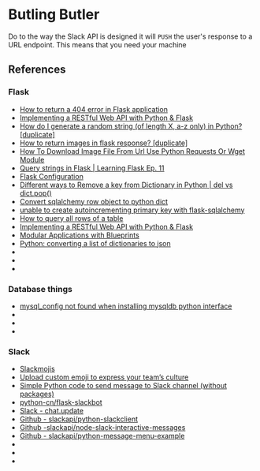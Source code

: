 # Butling Butler

Do to the way the Slack API is designed it will `PUSH` the user's response to a URL endpoint. This means that you need your machine 

## References
### Flask
* [How to return a 404 error in Flask application](https://code-maven.com/flask-return-404)
* [Implementing a RESTful Web API with Python & Flask](http://blog.luisrei.com/articles/flaskrest.html)
* [How do I generate a random string (of length X, a-z only) in Python? [duplicate]](https://stackoverflow.com/questions/1957273/how-do-i-generate-a-random-string-of-length-x-a-z-only-in-python)
* [How to return images in flask response? [duplicate]](https://stackoverflow.com/questions/8637153/how-to-return-images-in-flask-response)
* [How To Download Image File From Url Use Python Requests Or Wget Module](https://www.dev2qa.com/how-to-download-image-file-from-url-use-python-requests-or-wget-module/)
* [Query strings in Flask | Learning Flask Ep. 11](https://pythonise.com/series/learning-flask/flask-query-strings)
* [Flask Configuration](https://exploreflask.com/en/latest/configuration.html)
* [Different ways to Remove a key from Dictionary in Python | del vs dict.pop()](https://thispointer.com/different-ways-to-remove-a-key-from-dictionary-in-python/)
* [Convert sqlalchemy row object to python dict](https://stackoverflow.com/questions/1958219/convert-sqlalchemy-row-object-to-python-dict)
* [unable to create autoincrementing primary key with flask-sqlalchemy](https://stackoverflow.com/questions/20848300/unable-to-create-autoincrementing-primary-key-with-flask-sqlalchemy)
* [How to query all rows of a table](https://stackoverflow.com/questions/51612876/how-to-query-all-rows-of-a-table/51612954)
* [Implementing a RESTful Web API with Python & Flask](http://blog.luisrei.com/articles/flaskrest.html)
* [Modular Applications with Blueprints](https://flask.palletsprojects.com/en/1.1.x/blueprints/)
* [Python: converting a list of dictionaries to json](https://stackoverflow.com/questions/21525328/python-converting-a-list-of-dictionaries-to-json)
* []()
* []()
* []()

### Database things
* [mysql_config not found when installing mysqldb python interface](https://stackoverflow.com/questions/7475223/mysql-config-not-found-when-installing-mysqldb-python-interface)
* []()
* []()
* []()

### Slack
* [Slackmojis](https://slackmojis.com/categories/7-party-parrot-emojis)
* [Upload custom emoji to express your team’s culture](https://slack.com/slack-tips/upload-custom-slack-emoji-to-express-your-unique-office-culture)
* [Simple Python code to send message to Slack channel (without packages)](https://keestalkstech.com/2019/10/simple-python-code-to-send-message-to-slack-channel-without-packages/)
* [python-cn/flask-slackbot](https://github.com/python-cn/flask-slackbot/blob/master/flask_slackbot/base.py)
* [Slack - chat.update](https://api.slack.com/methods/chat.update#arg_attachments)
* [Github - slackapi/python-slackclient](https://github.com/slackapi/python-slackclient)
* [Github -slackapi/node-slack-interactive-messages](https://github.com/slackapi/node-slack-interactive-messages/tree/master/examples/express-all-interactions)
* [Github - slackapi/python-message-menu-example](https://github.com/slackapi/python-message-menu-example/blob/master/example.py)
* []()
* []()
* []()